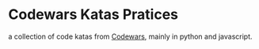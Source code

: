 # Codewars Katas Pratices

a collection of code katas from [Codewars](www.codewars.com), mainly in python and javascript.
